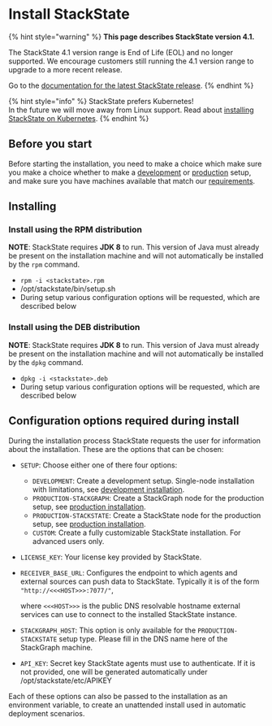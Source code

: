 # Install StackState

{% hint style="warning" %}
**This page describes StackState version 4.1.** 

The StackState 4.1 version range is End of Life \(EOL\) and no longer supported. We encourage customers still running the 4.1 version range to upgrade to a more recent release.

Go to the [documentation for the latest StackState release](https://docs.stackstate.com/).
{% endhint %}

{% hint style="info" %}
StackState prefers Kubernetes!  
In the future we will move away from Linux support. Read about [installing StackState on Kubernetes](../kubernetes_install/).
{% endhint %}

## Before you start

Before starting the installation, you need to make a choice which make sure you make a choice whether to make a [development](development-installation.md) or [production](production-installation.md) setup, and make sure you have machines available that match our [requirements](../../requirements.md).

## Installing

### Install using the RPM distribution

**NOTE**: StackState requires **JDK 8** to run. This version of Java must already be present on the installation machine and will not automatically be installed by the `rpm` command.

* `rpm -i <stackstate>.rpm`
* /opt/stackstate/bin/setup.sh
* During setup various configuration options will be requested, which are described below

### Install using the DEB distribution

**NOTE**: StackState requires **JDK 8** to run. This version of Java must already be present on the installation machine and will not automatically be installed by the `dpkg` command.

* `dpkg -i <stackstate>.deb`
* During setup various configuration options will be requested, which are described below

## Configuration options required during install

During the installation process StackState requests the user for information about the installation. These are the options that can be chosen:

* `SETUP`: Choose either one of there four options:
  * `DEVELOPMENT`: Create a development setup. Single-node installation with limitations, see [development installation](development-installation.md).
  * `PRODUCTION-STACKGRAPH`: Create a StackGraph node for the production setup, see [production installation](production-installation.md).
  * `PRODUCTION-STACKSTATE`: Create a StackState node for the production setup, see [production installation](production-installation.md).
  * `CUSTOM`: Create a fully customizable StackState installation. For advanced users only.
* `LICENSE_KEY`: Your license key provided by StackState.
* `RECEIVER_BASE_URL`: Configures the endpoint to which agents and external sources can push data to StackState. Typically it is of the form `"http://<<<HOST>>>:7077/"`,

  where `<<<HOST>>>` is the public DNS resolvable hostname external services can use to connect to the installed StackState instance.

* `STACKGRAPH_HOST`: This option is only available for the `PRODUCTION-STACKSTATE` setup type. Please fill in the DNS name here of the StackGraph machine.
* `API_KEY`: Secret key StackState agents must use to authenticate. If it is not provided, one will be generated automatically under /opt/stackstate/etc/APIKEY

Each of these options can also be passed to the installation as an environment variable, to create an unattended install used in automatic deployment scenarios.

